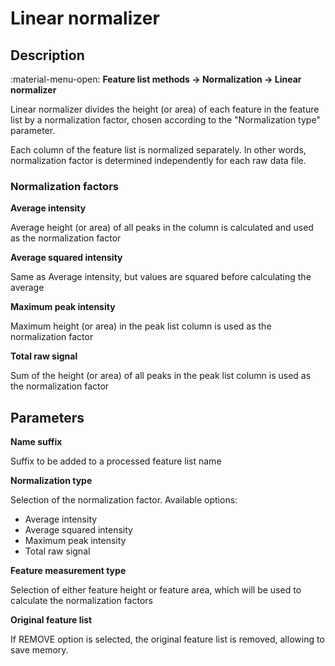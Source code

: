 # **Linear normalizer**

## **Description**

:material-menu-open: **Feature list methods → Normalization → Linear normalizer**

Linear normalizer divides the height (or area) of each feature in the feature list by a normalization factor, chosen according to the "Normalization type" parameter. 

Each column of the feature list is normalized separately. In other words, normalization factor is determined independently for each raw data file.

### **Normalization factors**

**Average intensity**

Average height (or area) of all peaks in the column is calculated and used as the normalization factor

**Average squared intensity**

Same as Average intensity, but values are squared before calculating the average

**Maximum peak intensity**

Maximum height (or area) in the peak list column is used as the normalization factor

**Total raw signal**

Sum of the height (or area) of all peaks in the peak list column is used as the normalization factor

## **Parameters**

**Name suffix**

Suffix to be added to a processed feature list name

**Normalization type**

Selection of the normalization factor. Available options:

- Average intensity
- Average squared intensity
- Maximum peak intensity
- Total raw signal

**Feature measurement type**

Selection of either feature height or feature area, which will be used to calculate the normalization factors

**Original feature list**

If REMOVE option is selected, the original feature list is  removed, allowing to save memory.